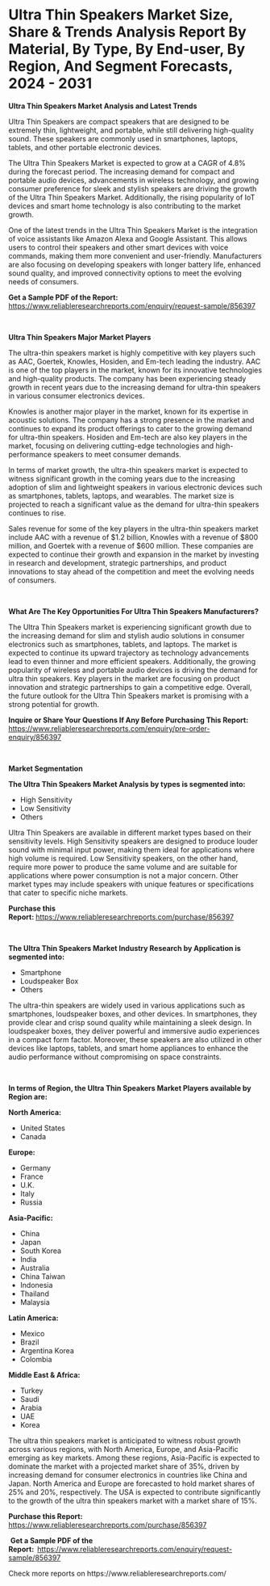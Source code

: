 <p><h1>Ultra Thin Speakers Market Size, Share & Trends Analysis Report By Material, By Type, By End-user, By Region, And Segment Forecasts, 2024 - 2031</h1></p><p><strong>Ultra Thin Speakers Market Analysis and Latest Trends</strong></p>
<p><p>Ultra Thin Speakers are compact speakers that are designed to be extremely thin, lightweight, and portable, while still delivering high-quality sound. These speakers are commonly used in smartphones, laptops, tablets, and other portable electronic devices.</p><p>The Ultra Thin Speakers Market is expected to grow at a CAGR of 4.8% during the forecast period. The increasing demand for compact and portable audio devices, advancements in wireless technology, and growing consumer preference for sleek and stylish speakers are driving the growth of the Ultra Thin Speakers Market. Additionally, the rising popularity of IoT devices and smart home technology is also contributing to the market growth.</p><p>One of the latest trends in the Ultra Thin Speakers Market is the integration of voice assistants like Amazon Alexa and Google Assistant. This allows users to control their speakers and other smart devices with voice commands, making them more convenient and user-friendly. Manufacturers are also focusing on developing speakers with longer battery life, enhanced sound quality, and improved connectivity options to meet the evolving needs of consumers.</p></p>
<p><strong>Get a Sample PDF of the Report:&nbsp;</strong> <a href="https://www.reliableresearchreports.com/enquiry/request-sample/856397">https://www.reliableresearchreports.com/enquiry/request-sample/856397</a></p>
<p>&nbsp;</p>
<p><strong>Ultra Thin Speakers Major Market Players</strong></p>
<p><p>The ultra-thin speakers market is highly competitive with key players such as AAC, Goertek, Knowles, Hosiden, and Em-tech leading the industry. AAC is one of the top players in the market, known for its innovative technologies and high-quality products. The company has been experiencing steady growth in recent years due to the increasing demand for ultra-thin speakers in various consumer electronics devices.</p><p>Knowles is another major player in the market, known for its expertise in acoustic solutions. The company has a strong presence in the market and continues to expand its product offerings to cater to the growing demand for ultra-thin speakers. Hosiden and Em-tech are also key players in the market, focusing on delivering cutting-edge technologies and high-performance speakers to meet consumer demands.</p><p>In terms of market growth, the ultra-thin speakers market is expected to witness significant growth in the coming years due to the increasing adoption of slim and lightweight speakers in various electronic devices such as smartphones, tablets, laptops, and wearables. The market size is projected to reach a significant value as the demand for ultra-thin speakers continues to rise.</p><p>Sales revenue for some of the key players in the ultra-thin speakers market include AAC with a revenue of $1.2 billion, Knowles with a revenue of $800 million, and Goertek with a revenue of $600 million. These companies are expected to continue their growth and expansion in the market by investing in research and development, strategic partnerships, and product innovations to stay ahead of the competition and meet the evolving needs of consumers.</p></p>
<p>&nbsp;</p>
<p><strong>What Are The Key Opportunities For Ultra Thin Speakers Manufacturers?</strong></p>
<p><p>The Ultra Thin Speakers market is experiencing significant growth due to the increasing demand for slim and stylish audio solutions in consumer electronics such as smartphones, tablets, and laptops. The market is expected to continue its upward trajectory as technology advancements lead to even thinner and more efficient speakers. Additionally, the growing popularity of wireless and portable audio devices is driving the demand for ultra thin speakers. Key players in the market are focusing on product innovation and strategic partnerships to gain a competitive edge. Overall, the future outlook for the Ultra Thin Speakers market is promising with a strong potential for growth.</p></p>
<p><strong>Inquire or Share Your Questions If Any Before Purchasing This Report:</strong> <a href="https://www.reliableresearchreports.com/enquiry/pre-order-enquiry/856397">https://www.reliableresearchreports.com/enquiry/pre-order-enquiry/856397</a></p>
<p>&nbsp;</p>
<p><strong>Market Segmentation</strong></p>
<p><strong>The Ultra Thin Speakers Market Analysis by types is segmented into:</strong></p>
<p><ul><li>High Sensitivity</li><li>Low Sensitivity</li><li>Others</li></ul></p>
<p><p>Ultra Thin Speakers are available in different market types based on their sensitivity levels. High Sensitivity speakers are designed to produce louder sound with minimal input power, making them ideal for applications where high volume is required. Low Sensitivity speakers, on the other hand, require more power to produce the same volume and are suitable for applications where power consumption is not a major concern. Other market types may include speakers with unique features or specifications that cater to specific niche markets.</p></p>
<p><strong>Purchase this Report:&nbsp;</strong><a href="https://www.reliableresearchreports.com/purchase/856397">https://www.reliableresearchreports.com/purchase/856397</a></p>
<p>&nbsp;</p>
<p><strong>The Ultra Thin Speakers Market Industry Research by Application is segmented into:</strong></p>
<p><ul><li>Smartphone</li><li>Loudspeaker Box</li><li>Others</li></ul></p>
<p><p>The ultra-thin speakers are widely used in various applications such as smartphones, loudspeaker boxes, and other devices. In smartphones, they provide clear and crisp sound quality while maintaining a sleek design. In loudspeaker boxes, they deliver powerful and immersive audio experiences in a compact form factor. Moreover, these speakers are also utilized in other devices like laptops, tablets, and smart home appliances to enhance the audio performance without compromising on space constraints.</p></p>
<p>&nbsp;</p>
<p><strong>In terms of Region, the Ultra Thin Speakers Market Players available by Region are:</strong></p>
<p>
    <p> <strong> North America: </strong>
        <ul>
            <li>United States</li>
            <li>Canada</li>
        </ul>
        </p> 
    <p> <strong> Europe: </strong>
        <ul>
            <li>Germany</li>
            <li>France</li>
            <li>U.K.</li>
            <li>Italy</li>
            <li>Russia</li>
        </ul>
        </p> 
    <p> <strong> Asia-Pacific: </strong>
        <ul>
            <li>China</li>
            <li>Japan</li>
            <li>South Korea</li>
            <li>India</li>
            <li>Australia</li>
            <li>China Taiwan</li>
            <li>Indonesia</li>
            <li>Thailand</li>
            <li>Malaysia</li>
        </ul>
        </p> 
    <p> <strong> Latin America: </strong>
        <ul>
            <li>Mexico</li>
            <li>Brazil</li>
            <li>Argentina Korea</li>
            <li>Colombia</li>
        </ul>
        </p> 
    <p> <strong> Middle East & Africa: </strong>
        <ul>
            <li>Turkey</li>
            <li>Saudi</li>
            <li>Arabia</li>
            <li>UAE</li>
            <li>Korea</li>
        </ul>
    </p>
    </p>
<p><p>The ultra thin speakers market is anticipated to witness robust growth across various regions, with North America, Europe, and Asia-Pacific emerging as key markets. Among these regions, Asia-Pacific is expected to dominate the market with a projected market share of 35%, driven by increasing demand for consumer electronics in countries like China and Japan. North America and Europe are forecasted to hold market shares of 25% and 20%, respectively. The USA is expected to contribute significantly to the growth of the ultra thin speakers market with a market share of 15%.</p></p>
<p><strong>Purchase this Report: </strong><a href="https://www.reliableresearchreports.com/purchase/856397">https://www.reliableresearchreports.com/purchase/856397</a></p>
<p>&nbsp;<strong>Get a Sample PDF of the Report:&nbsp;&nbsp;</strong><a href="https://www.reliableresearchreports.com/enquiry/request-sample/856397">https://www.reliableresearchreports.com/enquiry/request-sample/856397</a></p>
<p><strong></strong></p>
<p>Check more reports on https://www.reliableresearchreports.com/</p>